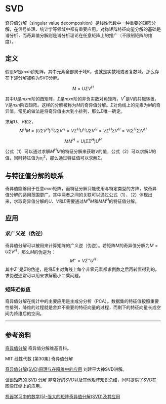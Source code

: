# SVD

奇异值分解（singular value decomposition）是线性代数中一种重要的矩阵分解，在信号处理、统计学等领域中都有重要应用。对称矩阵特征向量分解的基础是谱分析，而奇异值分解则是谱分析理论在任意矩阵上的推广（不限制矩阵的维度）。

## 定义
假设$M$是$nxm$阶矩阵，其中元素全部属于域$K$，也就是实数域或者复数域。那么存在下述分解被称为SVD分解。

$$M=U \Sigma V^{H}$$

其中$U$是$mxm$阶的酉矩阵，$\Sigma$是$mxn$阶的非负实数对角矩阵，$V^{*}$是$V$的共轭转置，$V$是$nxn$阶酉矩阵。这样的分解被称为$M$的奇异值分解。$\Sigma$对角线上的元素为$M$的奇异值。常见的做法是将奇异值由大到小排列，那么$\Sigma$唯一确定。

求解$U$、$V$和$\Sigma$，
$$M^H M = (U \Sigma V^{H})^{H} U \Sigma V^{H}= V \Sigma^{H} U^{H} U \Sigma V^{H}= V \Sigma^{H} \Sigma V^{H} = V (\Sigma^{H} \Sigma) V^{H} \tag{1}$$

$$M M^H = U (\Sigma \Sigma^{H}) U^{H} \tag{2}$$

公式（1）可以通过求解$M^H M$的特征分解来获取$V$的值，公式（2）可以求解$U$的值，同时特征值为$\sigma_{i}^2$，那么通过特征值可以求解$\Sigma$。

## 与特征值分解的联系

奇异值能够用于任意$mxn$矩阵，而特征分解只能使用与特定类型的方阵，故奇异值分解的适用范围更广。其中两者之间的关联可以通过公式（1）、（2）体现出来，求取奇异值分解的$U$、$V$和$\Sigma$需要通过$M^H M$和$M M^H$的特征值分解。

## 应用

### 求广义逆（伪逆）
奇异值分解可以被用来计算矩阵的广义逆（伪逆）。若矩阵$M$的奇异值分解为$M=U \Sigma V^{H}$，那么$M$的伪逆为：
$$M^{+}=V \Sigma^{+} U^{H}$$
其中$\Sigma^{+}$是$\Sigma$的伪逆，是将$\Sigma$主对角线上每个非零元素都求倒数之后再转置得到的。求伪逆通常可以用来求解最小二乘问题。

### 矩阵近似值

奇异值分解在统计中的主要应用是主成分分析（PCA）。数据集的特征值按照重要性排列，降维的过程就是舍弃不重要的特征向量的过程，而剩下的特征向量长成空间为降维后的空间。

---
## 参考资料

[奇异值分解](https://zh.wikipedia.org/wiki/%E5%A5%87%E5%BC%82%E5%80%BC%E5%88%86%E8%A7%A3) 奇异值分解维基百科。

MIT 线性代数 [第30集] 奇异值分解

[奇异值分解(SVD)原理与在降维中的应用](https://www.cnblogs.com/pinard/p/6251584.html) 刘建平大神SVD讲解。

[谈谈矩阵的 SVD 分解](https://liam0205.me/2017/11/22/SVD-for-Human-Beings/) 非常好的SVD以及其他矩阵知识总结，同时提供了SVD在图像压缩上的应用。

[机器学习中的数学(5)-强大的矩阵奇异值分解(SVD)及其应用](https://www.cnblogs.com/LeftNotEasy/archive/2011/01/19/svd-and-applications.html)
